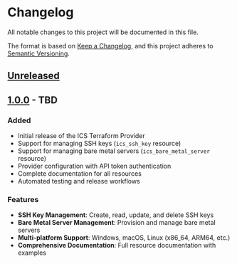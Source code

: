 # Changelog

All notable changes to this project will be documented in this file.

The format is based on [Keep a Changelog](https://keepachangelog.com/en/1.0.0/),
and this project adheres to [Semantic Versioning](https://semver.org/spec/v2.0.0.html).

## [Unreleased]

## [1.0.0] - TBD

### Added
- Initial release of the ICS Terraform Provider
- Support for managing SSH keys (`ics_ssh_key` resource)
- Support for managing bare metal servers (`ics_bare_metal_server` resource)
- Provider configuration with API token authentication
- Complete documentation for all resources
- Automated testing and release workflows

### Features
- **SSH Key Management**: Create, read, update, and delete SSH keys
- **Bare Metal Server Management**: Provision and manage bare metal servers
- **Multi-platform Support**: Windows, macOS, Linux (x86_64, ARM64, etc.)
- **Comprehensive Documentation**: Full resource documentation with examples

[Unreleased]: https://github.com/UK2Group/terraform-provider-ics/compare/v1.0.0...HEAD
[1.0.0]: https://github.com/UK2Group/terraform-provider-ics/releases/tag/v1.0.0